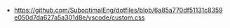 - https://github.com/SuboptimalEng/dotfiles/blob/6a85a770df51131c8359e050d7da627a5a301d8e/vscode/custom.css
